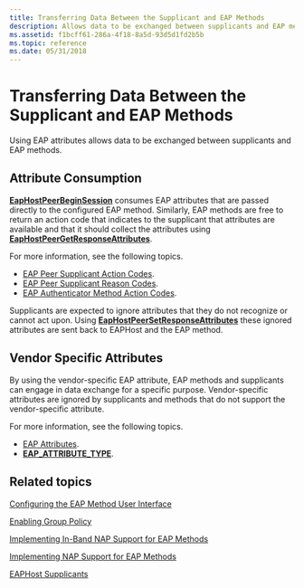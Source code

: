```yaml
---
title: Transferring Data Between the Supplicant and EAP Methods
description: Allows data to be exchanged between supplicants and EAP methods.
ms.assetid: f1bcff61-286a-4f18-8a5d-93d5d1fd2b5b
ms.topic: reference
ms.date: 05/31/2018
---
```


# Transferring Data Between the Supplicant and EAP Methods

Using EAP attributes allows data to be exchanged between supplicants and EAP methods.

## Attribute Consumption

[**EapHostPeerBeginSession**](/previous-versions/windows/desktop/api/eappapis/nf-eappapis-eaphostpeerbeginsession) consumes EAP attributes that are passed directly to the configured EAP method. Similarly, EAP methods are free to return an action code that indicates to the supplicant that attributes are available and that it should collect the attributes using [**EapHostPeerGetResponseAttributes**](/previous-versions/windows/desktop/api/eappapis/nf-eappapis-eaphostpeergetresponseattributes).

For more information, see the following topics.

-   [EAP Peer Supplicant Action Codes](/windows/win32/api/eaphostpeertypes/ne-eaphostpeertypes-eaphostpeerresponseaction).
-   [EAP Peer Supplicant Reason Codes](/windows/win32/api/eaphostpeertypes/ne-eaphostpeertypes-eaphostpeermethodresultreason).
-   [EAP Authenticator Method Action Codes](/windows/desktop/api/EapAuthenticatorActionDefine/ne-eapauthenticatoractiondefine-eap_method_authenticator_response_action).

Supplicants are expected to ignore attributes that they do not recognize or cannot act upon. Using [**EapHostPeerSetResponseAttributes**](/previous-versions/windows/desktop/api/eappapis/nf-eappapis-eaphostpeersetresponseattributes) these ignored attributes are sent back to EAPHost and the EAP method.

## Vendor Specific Attributes

By using the vendor-specific EAP attribute, EAP methods and supplicants can engage in data exchange for a specific purpose. Vendor-specific attributes are ignored by supplicants and methods that do not support the vendor-specific attribute.

For more information, see the following topics.

-   [EAP Attributes](about-eap-attributes.md).
-   [**EAP\_ATTRIBUTE\_TYPE**](/windows/desktop/api/eaptypes/ne-eaptypes-eap_attribute_type).

## Related topics

<dl> <dt>

[Configuring the EAP Method User Interface](configuring-the-eap-method-user-interface.md)
</dt> <dt>

[Enabling Group Policy](enabling-group-policy.md)
</dt> <dt>

[Implementing In-Band NAP Support for EAP Methods](enabling-in-band-nap-support.md)
</dt> <dt>

[Implementing NAP Support for EAP Methods](implementing-nap-for-eap-methods.md)
</dt> <dt>

[EAPHost Supplicants](eaphost-supplicants.md)
</dt> </dl>

 

 




